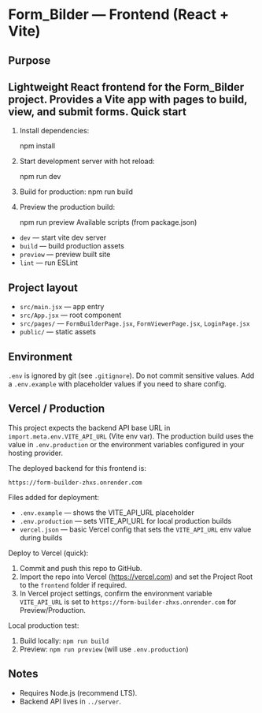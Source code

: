 # Form_Bilder — Frontend (React + Vite)
Purpose
-------
Lightweight React frontend for the Form_Bilder project. Provides a Vite app with pages to build, view, and submit forms.
Quick start
-----------

1. Install dependencies:

	npm install
2. Start development server with hot reload:

	npm run dev

3. Build for production:
	npm run build

4. Preview the production build:

	npm run preview
Available scripts (from package.json)
- `dev` — start vite dev server
- `build` — build production assets
- `preview` — preview built site
- `lint` — run ESLint

Project layout
--------------
- `src/main.jsx` — app entry
- `src/App.jsx` — root component
- `src/pages/` — `FormBuilderPage.jsx`, `FormViewerPage.jsx`, `LoginPage.jsx`
- `public/` — static assets

Environment
-----------
`.env` is ignored by git (see `.gitignore`). Do not commit sensitive values. Add a `.env.example` with placeholder values if you need to share config.

Vercel / Production
-------------------
This project expects the backend API base URL in `import.meta.env.VITE_API_URL` (Vite env var). The production build uses the value in `.env.production` or the environment variables configured in your hosting provider.

The deployed backend for this frontend is:

	https://form-builder-zhxs.onrender.com

Files added for deployment:
- `.env.example` — shows the VITE_API_URL placeholder
- `.env.production` — sets VITE_API_URL for local production builds
- `vercel.json` — basic Vercel config that sets the `VITE_API_URL` env value during builds

Deploy to Vercel (quick):

1. Commit and push this repo to GitHub.
2. Import the repo into Vercel (https://vercel.com) and set the Project Root to the `frontend` folder if required.
3. In Vercel project settings, confirm the environment variable `VITE_API_URL` is set to `https://form-builder-zhxs.onrender.com` for Preview/Production.

Local production test:

1. Build locally: `npm run build`
2. Preview: `npm run preview` (will use `.env.production`)

Notes
-----
- Requires Node.js (recommend LTS).
- Backend API lives in `../server`.
